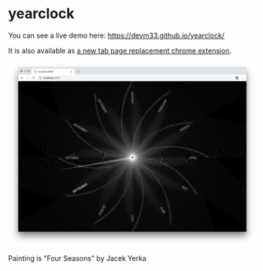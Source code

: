 # yearclock

You can see a live demo here: <https://devm33.github.io/yearclock/>

It is also available as [a new tab page replacement chrome extension](https://chrome.google.com/webstore/detail/year-clock/pllgmedcgbbidcoemgooimddcojgfkdl).

![Screenshot of app](screenshot.png)

Painting is "Four Seasons" by Jacek Yerka

